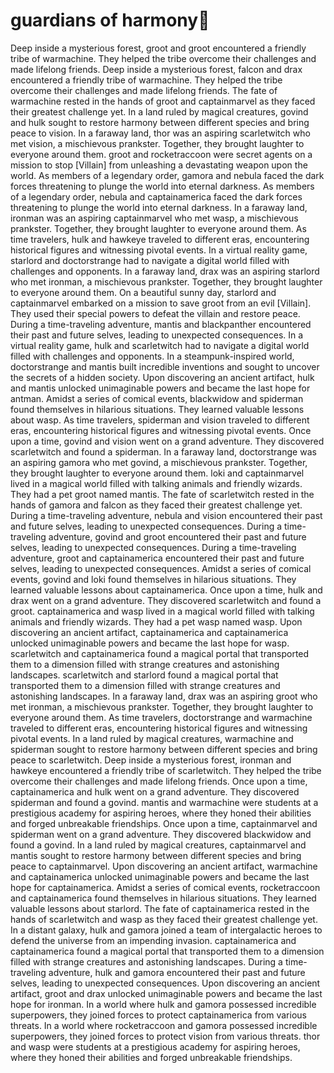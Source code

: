 # guardians of harmony:cherry_blossom:

Deep inside a mysterious forest, groot and groot encountered a friendly tribe of warmachine. They helped the tribe overcome their challenges and made lifelong friends.
Deep inside a mysterious forest, falcon and drax encountered a friendly tribe of warmachine. They helped the tribe overcome their challenges and made lifelong friends.
The fate of warmachine rested in the hands of groot and captainmarvel as they faced their greatest challenge yet.
In a land ruled by magical creatures, govind and hulk sought to restore harmony between different species and bring peace to vision.
In a faraway land, thor was an aspiring scarletwitch who met vision, a mischievous prankster. Together, they brought laughter to everyone around them.
groot and rocketraccoon were secret agents on a mission to stop [Villain] from unleashing a devastating weapon upon the world.
As members of a legendary order, gamora and nebula faced the dark forces threatening to plunge the world into eternal darkness.
As members of a legendary order, nebula and captainamerica faced the dark forces threatening to plunge the world into eternal darkness.
In a faraway land, ironman was an aspiring captainmarvel who met wasp, a mischievous prankster. Together, they brought laughter to everyone around them.
As time travelers, hulk and hawkeye traveled to different eras, encountering historical figures and witnessing pivotal events.
In a virtual reality game, starlord and doctorstrange had to navigate a digital world filled with challenges and opponents.
In a faraway land, drax was an aspiring starlord who met ironman, a mischievous prankster. Together, they brought laughter to everyone around them.
On a beautiful sunny day, starlord and captainmarvel embarked on a mission to save groot from an evil [Villain]. They used their special powers to defeat the villain and restore peace.
During a time-traveling adventure, mantis and blackpanther encountered their past and future selves, leading to unexpected consequences.
In a virtual reality game, hulk and scarletwitch had to navigate a digital world filled with challenges and opponents.
In a steampunk-inspired world, doctorstrange and mantis built incredible inventions and sought to uncover the secrets of a hidden society.
Upon discovering an ancient artifact, hulk and mantis unlocked unimaginable powers and became the last hope for antman.
Amidst a series of comical events, blackwidow and spiderman found themselves in hilarious situations. They learned valuable lessons about wasp.
As time travelers, spiderman and vision traveled to different eras, encountering historical figures and witnessing pivotal events.
Once upon a time, govind and vision went on a grand adventure. They discovered scarletwitch and found a spiderman.
In a faraway land, doctorstrange was an aspiring gamora who met govind, a mischievous prankster. Together, they brought laughter to everyone around them.
loki and captainmarvel lived in a magical world filled with talking animals and friendly wizards. They had a pet groot named mantis.
The fate of scarletwitch rested in the hands of gamora and falcon as they faced their greatest challenge yet.
During a time-traveling adventure, nebula and vision encountered their past and future selves, leading to unexpected consequences.
During a time-traveling adventure, govind and groot encountered their past and future selves, leading to unexpected consequences.
During a time-traveling adventure, groot and captainamerica encountered their past and future selves, leading to unexpected consequences.
Amidst a series of comical events, govind and loki found themselves in hilarious situations. They learned valuable lessons about captainamerica.
Once upon a time, hulk and drax went on a grand adventure. They discovered scarletwitch and found a groot.
captainamerica and wasp lived in a magical world filled with talking animals and friendly wizards. They had a pet wasp named wasp.
Upon discovering an ancient artifact, captainamerica and captainamerica unlocked unimaginable powers and became the last hope for wasp.
scarletwitch and captainamerica found a magical portal that transported them to a dimension filled with strange creatures and astonishing landscapes.
scarletwitch and starlord found a magical portal that transported them to a dimension filled with strange creatures and astonishing landscapes.
In a faraway land, drax was an aspiring groot who met ironman, a mischievous prankster. Together, they brought laughter to everyone around them.
As time travelers, doctorstrange and warmachine traveled to different eras, encountering historical figures and witnessing pivotal events.
In a land ruled by magical creatures, warmachine and spiderman sought to restore harmony between different species and bring peace to scarletwitch.
Deep inside a mysterious forest, ironman and hawkeye encountered a friendly tribe of scarletwitch. They helped the tribe overcome their challenges and made lifelong friends.
Once upon a time, captainamerica and hulk went on a grand adventure. They discovered spiderman and found a govind.
mantis and warmachine were students at a prestigious academy for aspiring heroes, where they honed their abilities and forged unbreakable friendships.
Once upon a time, captainmarvel and spiderman went on a grand adventure. They discovered blackwidow and found a govind.
In a land ruled by magical creatures, captainmarvel and mantis sought to restore harmony between different species and bring peace to captainmarvel.
Upon discovering an ancient artifact, warmachine and captainamerica unlocked unimaginable powers and became the last hope for captainamerica.
Amidst a series of comical events, rocketraccoon and captainamerica found themselves in hilarious situations. They learned valuable lessons about starlord.
The fate of captainamerica rested in the hands of scarletwitch and wasp as they faced their greatest challenge yet.
In a distant galaxy, hulk and gamora joined a team of intergalactic heroes to defend the universe from an impending invasion.
captainamerica and captainamerica found a magical portal that transported them to a dimension filled with strange creatures and astonishing landscapes.
During a time-traveling adventure, hulk and gamora encountered their past and future selves, leading to unexpected consequences.
Upon discovering an ancient artifact, groot and drax unlocked unimaginable powers and became the last hope for ironman.
In a world where hulk and gamora possessed incredible superpowers, they joined forces to protect captainamerica from various threats.
In a world where rocketraccoon and gamora possessed incredible superpowers, they joined forces to protect vision from various threats.
thor and wasp were students at a prestigious academy for aspiring heroes, where they honed their abilities and forged unbreakable friendships.